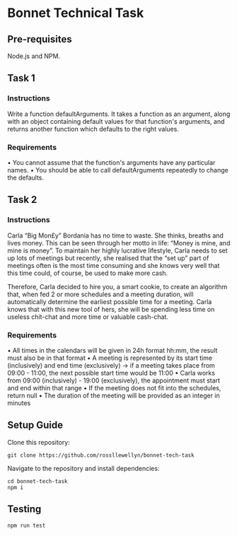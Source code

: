 # Bonnet Technical Task

## Pre-requisites

Node.js and NPM.

## Task 1

### Instructions

Write a function defaultArguments. It takes a function as an argument, along with an
object containing default values for that function's arguments, and returns another
function which defaults to the right values.

### Requirements

• You cannot assume that the function's arguments have any particular names.
• You should be able to call defaultArguments repeatedly to change the defaults.

## Task 2

### Instructions

Carla “Big Mon£y” Bordania has no time to waste. She thinks, breaths and lives money.
This can be seen through her motto in life: “Money is mine, and mine is money”. To
maintain her highly lucrative lifestyle, Carla needs to set up lots of meetings but recently,
she realised that the “set up” part of meetings often is the most time consuming and she
knows very well that this time could, of course, be used to make more cash.

Therefore, Carla decided to hire you, a smart cookie, to create an algorithm that, when fed
2 or more schedules and a meeting duration, will automatically determine the earliest
possible time for a meeting. Carla knows that with this new tool of hers, she will be
spending less time on useless chit-chat and more time or valuable cash-chat.

### Requirements

• All times in the calendars will be given in 24h format hh:mm, the result must also be in
that format
• A meeting is represented by its start time (inclusively) and end time (exclusively) -> if a
meeting takes place from 09:00 - 11:00, the next possible start time would be 11:00
• Carla works from 09:00 (inclusively) - 19:00 (exclusively), the appointment must start and
end within that range
• If the meeting does not fit into the schedules, return null
• The duration of the meeting will be provided as an integer in minutes

## Setup Guide

Clone this repository:

```
git clone https://github.com/rossllewellyn/bonnet-tech-task
```

Navigate to the repository and install dependencies:

```
cd bonnet-tech-task
npm i
```

## Testing

```
npm run test
```
